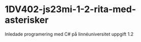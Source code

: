 1DV402-js23mi-1-2-rita-med-asterisker
=====================================

Inledade programering med C# på linnéuniversitet uppgift 1.2
